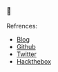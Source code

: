 ###  👋 

Refrences: 
- [Blog](https://f4zii.github.io/)
- [Github](https://github.com/F4zii)
- [Twitter](https://twitter.com/0xf4zi)
- [Hackthebox](https://app.hackthebox.com/profile/411262)
